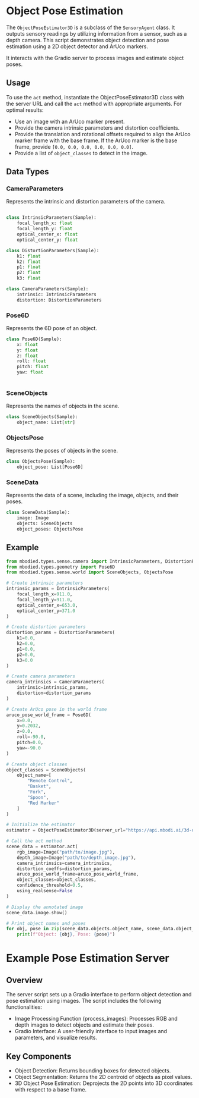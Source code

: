 # Object Pose Estimation

The `ObjectPoseEstimator3D` is a subclass of the `SensoryAgent` class. It outputs sensory readings by utilizing information from a sensor, such as a depth camera. 
This script demonstrates object detection and pose estimation using a 2D object detector and ArUco markers. 

It interacts with the Gradio server to process images and estimate object poses.

## Usage

To use the `act` method, instantiate the ObjectPoseEstimator3D class with the server URL and call the `act` method with appropriate arguments. For optimal results:

- Use an image with an ArUco marker present.
- Provide the camera intrinsic parameters and distortion coefficients.
- Provide the translation and rotational offsets required to align the ArUco marker frame with the base frame. If the ArUco marker is the base frame, provide `[0.0, 0.0, 0.0, 0.0, 0.0, 0.0]`.
- Provide a list of `object_classes` to detect in the image.

## Data Types

### CameraParameters

Represents the intrinsic and distortion parameters of the camera.

```python

class IntrinsicParameters(Sample):
    focal_length_x: float
    focal_length_y: float
    optical_center_x: float
    optical_center_y: float

class DistortionParameters(Sample):
    k1: float
    k2: float
    p1: float
    p2: float
    k3: float

class CameraParameters(Sample):
    intrinsic: IntrinsicParameters
    distortion: DistortionParameters

```

### Pose6D
Represents the 6D pose of an object.

```python
class Pose6D(Sample):
    x: float
    y: float
    z: float
    roll: float
    pitch: float
    yaw: float
    
```

### SceneObjects
Represents the names of objects in the scene.

```python
class SceneObjects(Sample):
    object_name: List[str]

```

### ObjectsPose
Represents the poses of objects in the scene.

```python
class ObjectsPose(Sample):
    object_pose: List[Pose6D]

```

### SceneData
Represents the data of a scene, including the image, objects, and their poses.

```python
class SceneData(Sample):
    image: Image
    objects: SceneObjects
    object_poses: ObjectsPose

```


## Example
```python
from mbodied.types.sense.camera import IntrinsicParameters, DistortionParameters, CameraParameters
from mbodied.types.geometry import Pose6D
from mbodied.types.sense.world import SceneObjects, ObjectsPose

# Create intrinsic parameters
intrinsic_params = IntrinsicParameters(
    focal_length_x=911.0,
    focal_length_y=911.0,
    optical_center_x=653.0,
    optical_center_y=371.0
)

# Create distortion parameters
distortion_params = DistortionParameters(
    k1=0.0,
    k2=0.0,
    p1=0.0,
    p2=0.0,
    k3=0.0
)

# Create camera parameters
camera_intrinsics = CameraParameters(
    intrinsic=intrinsic_params,
    distortion=distortion_params
)

# Create ArUco pose in the world frame
aruco_pose_world_frame = Pose6D(
    x=0.0,
    y=0.2032,
    z=0.0,
    roll=-90.0,
    pitch=0.0,
    yaw=-90.0
)

# Create object classes
object_classes = SceneObjects(
    object_name=[
        "Remote Control",
        "Basket",
        "Fork",
        "Spoon",
        "Red Marker"
    ]
)

# Initialize the estimator
estimator = ObjectPoseEstimator3D(server_url="https://api.mbodi.ai/3d-object-pose-detection/")

# Call the act method
scene_data = estimator.act(
    rgb_image=Image("path/to/image.jpg"),
    depth_image=Image("path/to/depth_image.jpg"),
    camera_intrinsics=camera_intrinsics,
    distortion_coeffs=distortion_params,
    aruco_pose_world_frame=aruco_pose_world_frame,
    object_classes=object_classes,
    confidence_threshold=0.5,
    using_realsense=False
)

# Display the annotated image
scene_data.image.show()

# Print object names and poses
for obj, pose in zip(scene_data.objects.object_name, scene_data.object_poses.object_pose):
    print(f"Object: {obj}, Pose: {pose}")

```

# Example Pose Estimation Server

## Overview

The server script sets up a Gradio interface to perform object detection and pose estimation using images. The script includes the following functionalities:

- Image Processing Function (process_images): Processes RGB and depth images to detect objects and estimate their poses.
- Gradio Interface: A user-friendly interface to input images and parameters, and visualize results.

## Key Components
- Object Detection: Returns bounding boxes for detected objects.
- Object Segmentation: Returns the 2D centroid of objects as pixel values.
- 3D Object Pose Estimation: Deprojects the 2D points into 3D coordinates with respect to a base frame.
